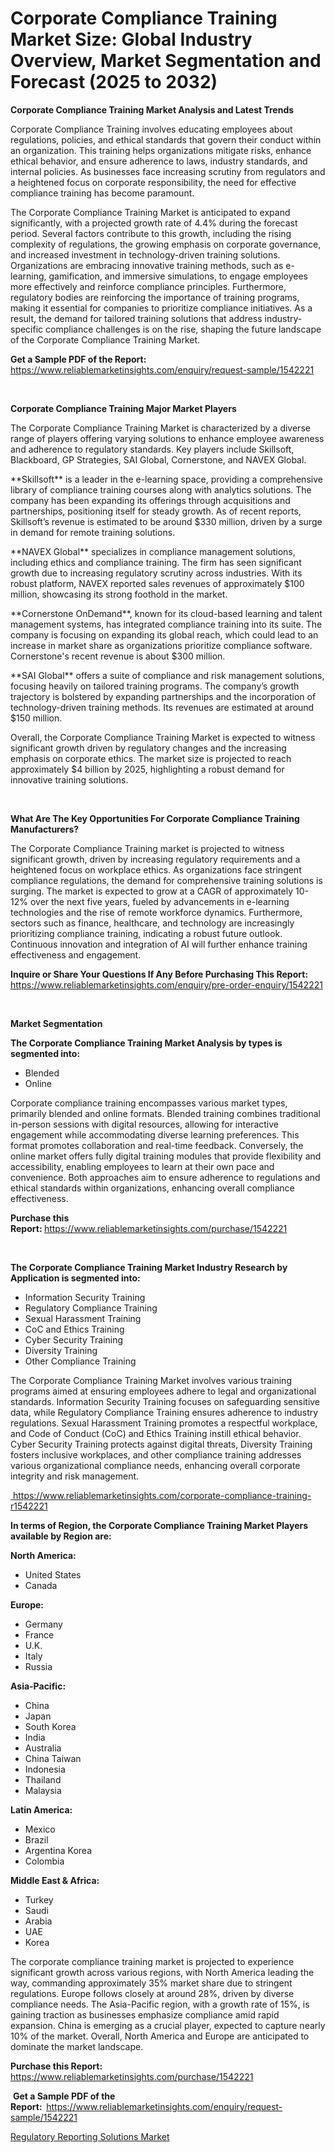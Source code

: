 <p><h1>Corporate Compliance Training Market Size: Global Industry Overview, Market Segmentation and Forecast (2025 to 2032)</h1></p><p><strong>Corporate Compliance Training Market Analysis and Latest Trends</strong></p>
<p><p>Corporate Compliance Training involves educating employees about regulations, policies, and ethical standards that govern their conduct within an organization. This training helps organizations mitigate risks, enhance ethical behavior, and ensure adherence to laws, industry standards, and internal policies. As businesses face increasing scrutiny from regulators and a heightened focus on corporate responsibility, the need for effective compliance training has become paramount.</p><p>The Corporate Compliance Training Market is anticipated to expand significantly, with a projected growth rate of 4.4% during the forecast period. Several factors contribute to this growth, including the rising complexity of regulations, the growing emphasis on corporate governance, and increased investment in technology-driven training solutions. Organizations are embracing innovative training methods, such as e-learning, gamification, and immersive simulations, to engage employees more effectively and reinforce compliance principles. Furthermore, regulatory bodies are reinforcing the importance of training programs, making it essential for companies to prioritize compliance initiatives. As a result, the demand for tailored training solutions that address industry-specific compliance challenges is on the rise, shaping the future landscape of the Corporate Compliance Training Market.</p></p>
<p><strong>Get a Sample PDF of the Report:&nbsp;</strong> <a href="https://www.reliablemarketinsights.com/enquiry/request-sample/1542221?utm_campaign=2667&utm_medium=2&utm_source=Github&utm_content=ia&utm_term=10032025&utm_id=corporate-compliance-training">https://www.reliablemarketinsights.com/enquiry/request-sample/1542221</a></p>
<p>&nbsp;</p>
<p><strong>Corporate Compliance Training Major Market Players</strong></p>
<p><p>The Corporate Compliance Training Market is characterized by a diverse range of players offering varying solutions to enhance employee awareness and adherence to regulatory standards. Key players include Skillsoft, Blackboard, GP Strategies, SAI Global, Cornerstone, and NAVEX Global.</p><p>**Skillsoft** is a leader in the e-learning space, providing a comprehensive library of compliance training courses along with analytics solutions. The company has been expanding its offerings through acquisitions and partnerships, positioning itself for steady growth. As of recent reports, Skillsoft’s revenue is estimated to be around $330 million, driven by a surge in demand for remote training solutions.</p><p>**NAVEX Global** specializes in compliance management solutions, including ethics and compliance training. The firm has seen significant growth due to increasing regulatory scrutiny across industries. With its robust platform, NAVEX reported sales revenues of approximately $100 million, showcasing its strong foothold in the market.</p><p>**Cornerstone OnDemand**, known for its cloud-based learning and talent management systems, has integrated compliance training into its suite. The company is focusing on expanding its global reach, which could lead to an increase in market share as organizations prioritize compliance software. Cornerstone's recent revenue is about $300 million.</p><p>**SAI Global** offers a suite of compliance and risk management solutions, focusing heavily on tailored training programs. The company’s growth trajectory is bolstered by expanding partnerships and the incorporation of technology-driven training methods. Its revenues are estimated at around $150 million.</p><p>Overall, the Corporate Compliance Training Market is expected to witness significant growth driven by regulatory changes and the increasing emphasis on corporate ethics. The market size is projected to reach approximately $4 billion by 2025, highlighting a robust demand for innovative training solutions.</p></p>
<p>&nbsp;</p>
<p><strong>What Are The Key Opportunities For Corporate Compliance Training Manufacturers?</strong></p>
<p><p>The Corporate Compliance Training market is projected to witness significant growth, driven by increasing regulatory requirements and a heightened focus on workplace ethics. As organizations face stringent compliance regulations, the demand for comprehensive training solutions is surging. The market is expected to grow at a CAGR of approximately 10-12% over the next five years, fueled by advancements in e-learning technologies and the rise of remote workforce dynamics. Furthermore, sectors such as finance, healthcare, and technology are increasingly prioritizing compliance training, indicating a robust future outlook. Continuous innovation and integration of AI will further enhance training effectiveness and engagement.</p></p>
<p><strong>Inquire or Share Your Questions If Any Before Purchasing This Report:</strong> <a href="https://www.reliablemarketinsights.com/enquiry/pre-order-enquiry/1542221?utm_campaign=2667&utm_medium=2&utm_source=Github&utm_content=ia&utm_term=10032025&utm_id=corporate-compliance-training">https://www.reliablemarketinsights.com/enquiry/pre-order-enquiry/1542221</a></p>
<p>&nbsp;</p>
<p><strong>Market Segmentation</strong></p>
<p><strong>The Corporate Compliance Training Market Analysis by types is segmented into:</strong></p>
<p><ul><li>Blended</li><li>Online</li></ul></p>
<p><p>Corporate compliance training encompasses various market types, primarily blended and online formats. Blended training combines traditional in-person sessions with digital resources, allowing for interactive engagement while accommodating diverse learning preferences. This format promotes collaboration and real-time feedback. Conversely, the online market offers fully digital training modules that provide flexibility and accessibility, enabling employees to learn at their own pace and convenience. Both approaches aim to ensure adherence to regulations and ethical standards within organizations, enhancing overall compliance effectiveness.</p></p>
<p><strong>Purchase this Report:&nbsp;</strong><a href="https://www.reliablemarketinsights.com/purchase/1542221?utm_campaign=2667&utm_medium=2&utm_source=Github&utm_content=ia&utm_term=10032025&utm_id=corporate-compliance-training">https://www.reliablemarketinsights.com/purchase/1542221</a></p>
<p>&nbsp;</p>
<p><strong>The Corporate Compliance Training Market Industry Research by Application is segmented into:</strong></p>
<p><ul><li>Information Security Training</li><li>Regulatory Compliance Training</li><li>Sexual Harassment Training</li><li>CoC and Ethics Training</li><li>Cyber Security Training</li><li>Diversity Training</li><li>Other Compliance Training</li></ul></p>
<p><p>The Corporate Compliance Training Market involves various training programs aimed at ensuring employees adhere to legal and organizational standards. Information Security Training focuses on safeguarding sensitive data, while Regulatory Compliance Training ensures adherence to industry regulations. Sexual Harassment Training promotes a respectful workplace, and Code of Conduct (CoC) and Ethics Training instill ethical behavior. Cyber Security Training protects against digital threats, Diversity Training fosters inclusive workplaces, and other compliance training addresses various organizational compliance needs, enhancing overall corporate integrity and risk management.</p></p>
<p><a href="https://www.reliablemarketinsights.com/corporate-compliance-training-r1542221?utm_campaign=2667&utm_medium=2&utm_source=Github&utm_content=ia&utm_term=10032025&utm_id=corporate-compliance-training">&nbsp;https://www.reliablemarketinsights.com/corporate-compliance-training-r1542221</a></p>
<p><strong>In terms of Region, the Corporate Compliance Training Market Players available by Region are:</strong></p>
<p>
    <p> <strong> North America: </strong>
        <ul>
            <li>United States</li>
            <li>Canada</li>
        </ul>
        </p> 
    <p> <strong> Europe: </strong>
        <ul>
            <li>Germany</li>
            <li>France</li>
            <li>U.K.</li>
            <li>Italy</li>
            <li>Russia</li>
        </ul>
        </p> 
    <p> <strong> Asia-Pacific: </strong>
        <ul>
            <li>China</li>
            <li>Japan</li>
            <li>South Korea</li>
            <li>India</li>
            <li>Australia</li>
            <li>China Taiwan</li>
            <li>Indonesia</li>
            <li>Thailand</li>
            <li>Malaysia</li>
        </ul>
        </p> 
    <p> <strong> Latin America: </strong>
        <ul>
            <li>Mexico</li>
            <li>Brazil</li>
            <li>Argentina Korea</li>
            <li>Colombia</li>
        </ul>
        </p> 
    <p> <strong> Middle East & Africa: </strong>
        <ul>
            <li>Turkey</li>
            <li>Saudi</li>
            <li>Arabia</li>
            <li>UAE</li>
            <li>Korea</li>
        </ul>
    </p>
    </p>
<p><p>The corporate compliance training market is projected to experience significant growth across various regions, with North America leading the way, commanding approximately 35% market share due to stringent regulations. Europe follows closely at around 28%, driven by diverse compliance needs. The Asia-Pacific region, with a growth rate of 15%, is gaining traction as businesses emphasize compliance amid rapid expansion. China is emerging as a crucial player, expected to capture nearly 10% of the market. Overall, North America and Europe are anticipated to dominate the market landscape.</p></p>
<p><strong>Purchase this Report: </strong><a href="https://www.reliablemarketinsights.com/purchase/1542221?utm_campaign=2667&utm_medium=2&utm_source=Github&utm_content=ia&utm_term=10032025&utm_id=corporate-compliance-training">https://www.reliablemarketinsights.com/purchase/1542221</a></p>
<p>&nbsp;<strong>Get a Sample PDF of the Report:&nbsp;&nbsp;</strong><a href="https://www.reliablemarketinsights.com/enquiry/request-sample/1542221?utm_campaign=2667&utm_medium=2&utm_source=Github&utm_content=ia&utm_term=10032025&utm_id=corporate-compliance-training">https://www.reliablemarketinsights.com/enquiry/request-sample/1542221</a></p>
<p><strong></strong></p>
<p><p><a href="https://github.com/bholdsfofie/Market-Research-Report-List-1/blob/main/regulatory-reporting-solutions-market.md?utm_campaign=2667&utm_medium=2&utm_source=Github&utm_content=ia&utm_term=10032025&utm_id=corporate-compliance-training">Regulatory Reporting Solutions Market</a></p></p>